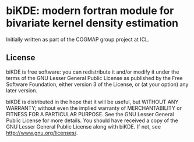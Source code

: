# biKDE: modern fortran module for bivariate kernel density estimation

Initially written as part of the COGMAP group project at ICL. 

## License

biKDE is free software: you can redistribute it and/or modify
it under the terms of the GNU Lesser General Public License as published by
the Free Software Foundation, either version 3 of the License, or
(at your option) any later version.

biKDE is distributed in the hope that it will be useful,
but WITHOUT ANY WARRANTY; without even the implied warranty of
MERCHANTABILITY or FITNESS FOR A PARTICULAR PURPOSE.  See the
GNU Lesser General Public License for more details.
You should have received a copy of the GNU Lesser General Public License
along with biKDE.  If not, see <http://www.gnu.org/licenses/>.
